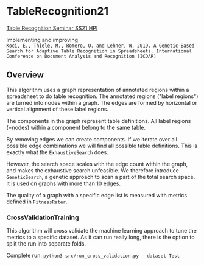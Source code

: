 # TableRecognition21

[Table Recognition Seminar SS21 HPI](https://hpi.de/naumann/teaching/current-courses/ss-21/table-recognition.html)

Implementing and improving  
`Koci, E., Thiele, M., Romero, O. and Lehner, W. 2019. A Genetic-Based Search for Adaptive Table Recognition in Spreadsheets. International Conference on Document Analysis and Recognition (ICDAR)`

## Overview

This algorithm uses a graph representation of annotated regions within a spreadsheet to do table recognition. The
annotated regions ("label regions") are turned into nodes within a graph. The edges are formed by horizontal or vertical
alignment of these label regions.

The components in the graph represent table definitions. All label regions (=nodes) within a component belong to the
same table.

By removing edges we can create components. If we iterate over all possible edge combinations we will find all possible
table definitions. This is exactly what the `ExhaustiveSearch` does.

However, the search space scales with the edge count within the graph, and makes the exhaustive search unfeasible. We
therefore introduce `GeneticSearch`, a genetic approach to scan a part of the total search space. It is used on graphs
with more than 10 edges.

The quality of a graph with a specific edge list is measured with metrics defined in `FitnessRater`.

### CrossValidationTraining

This algorithm will cross validate the machine learning approach to tune the metrics to a specific dataset. As it can
run really long, there is the option to split the run into separate folds.

Complete run: `python3 src/run_cross_validation.py --dataset Test`
